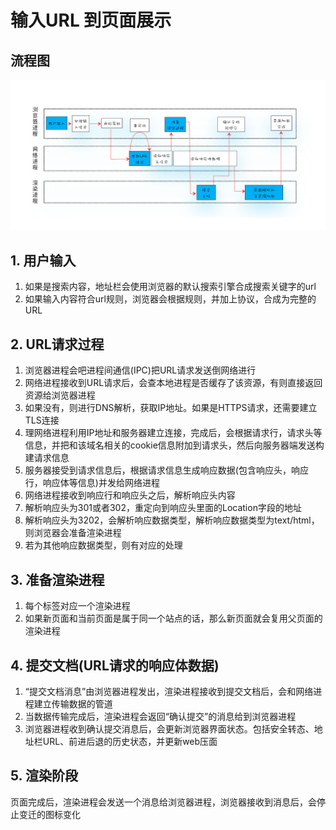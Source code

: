 # 输入URL 到页面展示
## 流程图
![传统过程](..\image\从输入URL到页面展示流程.png)
## 1. 用户输入
1. 如果是搜索内容，地址栏会使用浏览器的默认搜索引擎合成搜索关键字的url
2. 如果输入内容符合url规则，浏览器会根据规则，并加上协议，合成为完整的URL

## 2. URL请求过程
1. 浏览器进程会吧进程间通信(IPC)把URL请求发送倒网络进行
2. 网络进程接收到URL请求后，会查本地进程是否缓存了该资源，有则直接返回资源给浏览器进程
3. 如果没有，则进行DNS解析，获取IP地址。如果是HTTPS请求，还需要建立TLS连接
4. 理网络进程利用IP地址和服务器建立连接，完成后，会根据请求行，请求头等信息，并把和该域名相关的cookie信息附加到请求头，然后向服务器端发送构建请求信息
5. 服务器接受到请求信息后，根据请求信息生成响应数据(包含响应头，响应行，响应体等信息)并发给网络进程
6. 网络进程接收到响应行和响应头之后，解析响应头内容
7. 解析响应头为301或者302，重定向到响应头里面的Location字段的地址
8. 解析响应头为3202，会解析响应数据类型，解析响应数据类型为text/html，则浏览器会准备渲染进程
9. 若为其他响应数据类型，则有对应的处理

## 3. 准备渲染进程
1. 每个标签对应一个渲染进程
2. 如果新页面和当前页面是属于同一个站点的话，那么新页面就会复用父页面的渲染进程

## 4. 提交文档(URL请求的响应体数据)
1. “提交文档消息”由浏览器进程发出，渲染进程接收到提交文档后，会和网络进程建立传输数据的管道
2. 当数据传输完成后，渲染进程会返回“确认提交”的消息给到浏览器进程
3. 浏览器进程收到确认提交消息后，会更新浏览器界面状态。包括安全转态、地址栏URL、前进后退的历史状态，并更新web压面

## 5. 渲染阶段
页面完成后，渲染进程会发送一个消息给浏览器进程，浏览器接收到消息后，会停止变迁的图标变化
